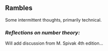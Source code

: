 ## **Rambles**
Some intermittent thoughts, primarily technical.

### *Reflections on number theory:*
Will add discussion from M. Spivak 4th edition...
